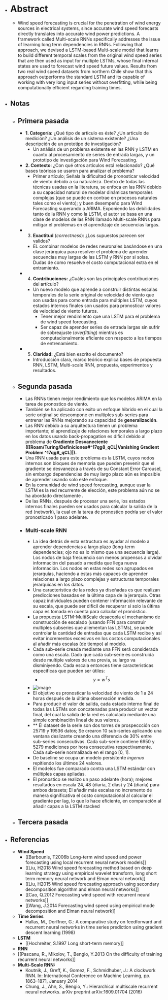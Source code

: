   * # Abstract
    * Wind speed forecasting is crucial for the penetration of wind energy sources in electrical systems, since accurate wind speed forecasts directly translates into accurate wind power predictions. A framework called Multi-scale RNNs specifically addresses the issue of learning long term dependencies in RNNs. Following that approach, we devised a LSTM-based Multi-scale model that learns to build different temporal scales from the original wind speed series that are then used as input for multiple LSTMs, whose final internal states are used to forecast wind speed future values. Results from two real wind speed datasets from northern Chile show that this approach outperforms the standard LSTM and its capable of working with very long input series without overfitting, while being computationally efficient regarding training times.
  * ## Notas
    * ## Primera pasada
      * **1. Categoría:** ¿Qué tipo de articulo es éste? ¿Un articulo de medición? ¿Un análisis de un sistema existente? ¿Una descripción de un prototipo de investigación?
        * Un análisis de un problema existente en las RNN y LSTM en cuanto al procesamiento de series de entrada largas, y un prototipo de investigación para Wind Forecasting.
      * **2. Contexto**: ¿Con qué otros artículos está relacionado? ¿Qué bases teóricas se usaron para analizar el problema?
        * Primer artículo; Señala la dificultad de pronosticar velocidad de viento debido a su naturaleza. Dentro de todas las técnicas usadas en la literatura, se enfoca en las RNN debido a su capacidad natural de modelar dinámicas temporales complejas (que se puede en contrae en procesos naturales tales como el viento); y buen desempeño para Wind Forecasting superando a ARIMA. Exponiendo las debilidades tanto de la RNN y como la LSTM, el autor se basa en una clase de modelos de las RNN llamado Multi-scale RNNs para mitigar el problemas en el aprendizaje de secuencias largas.
      * 3. **Exactitud** (*correctness*): ¿Los supuestos parecen ser validos?
        * EL combinar modelos de redes neuronales basándose en una clase jerárquica para resolver el problema de aprender secuencias muy largas de las LSTM y RNN por si solas. Dudas de como resuelve el costo computacional extra en el entramiento.
      * 4. **Contribuciones:** ¿Cuáles son las principales contribuciones del artículo?
        * Un nuevo modelo que aprende a construir distintas escalas temporales de la serie original de velocidad de viento que son usadas para como entrada para múltiples LSTM, cuyos estados internos finales son usados para pronosticar valores de velocidad de viento futuros.
          * Tener mejor rendimiento que una LSTM para el problema de wind speed forecasting.
          * Ser capaz de aprender series de entrada largas sin sufrir de sobreajuste (*overfitting*) mientras es computacionalmente eficiente con respecto a los tiempos de entrenamiento.
      * 5. **Claridad:** ¿Está bien escrito el documento?
        * Introducción clara, marco teórico explica bases de propuesta RNN, LSTM, Multi-scale RNN, propuesta, experimentos y resultados.
    * ## Segunda pasada
      * Las RNNs tienen mejor rendimiento que los modelos ARIMA en la tarea de pronostico de viento.
      * También se ha aplicado con exito un enfoque hibrido en el cual la serie original se descompone en multiples sub-series para entrenar las RNNs mejorando su capacidad de **generalización**.
      * Las RNN debido a su arquitectura tienen un problema importante; el aprendizaje de relaciones temporales a largo plazo en los datos usando back-propagation es difícil debido al problema de **Gradiente Desvaneciente ([[Roam/Turing/Definiciones#^17qg8_qCL|**Vanishing Gradient Problem** ^17qg8_qCL]]).**
      * Una RNN usada para este problema es la LSTM, cuyos nodos internos son bloques de memoria que pueden prevenir que el gradiente se desvanezca a través de su Constant Error Carousel, sin embargo dependencias de muy largo plazo aún es imposible de aprender usando solo este enfoque.
      * En la comunidad de wind speed forecasting, aunque usar la LSTM es la red recurrente de elección, este problema aún no se ha abordado directamente .
      * De las RNNs, después de procesar una serie, los estados internos finales pueden ser usados para calcular la salida de la red (network), la cual en la tarea de pronostico podría ser el valor pronosticado 1 paso adelante.
      * ### Multi-scale RNN
        *  La idea detrás de esta estructura es ayudar al modelo a aprender dependencias a largo plazo (long-term dependencies; ojo no es lo mismo que una secuencia larga). Los nodos de baja frecuencia son menos propensos a olvidar información del pasado a medida que llega nueva información. Los nodos en estas redes son agrupados en jerarquías, haciendo a éstas más capaces de aprender relaciones a largo plazo complejas y estructuras temporales jerarquicas en los datos.
        * Una caracteristica de las redes ya diseñadas es que realizan predicciones basadas en la última capa de la jerarquía. Otras capaz individuales pueden contener información relevante de su escala, que puede ser dificil de recuperar si solo la última capa es tomada en cuenta para calcular el pronóstico.
        * La propuesta LSTM-MultiScale desacopla el mechanismo de construcción de escalado (usando FFN para construir multiples subseries que aliementan las LSTMs), se puede controlar la cantidad de entradas que cada LSTM recibe y así evitar incrementos excesivos en los costos computacionales al añadir más escalas (de tiempo) al modelo.
        * Cada sub-serie creada mediante una FFN será considerada como una escala. Dado que cada sub-serie es construida desde multiple valores de una previa, su largo va disminiyendo. Cada escala entonces tiene caracteristicas especificas que pueden ser útiles:
          * $$ y= w^T s $$
        * ![image](https://s3.us-west-2.amazonaws.com/secure.notion-static.com/ff1b2ccf-d5da-42fc-9270-ec4e3ecfa758/Untitled.png?X-Amz-Algorithm=AWS4-HMAC-SHA256&X-Amz-Credential=AKIAT73L2G45O3KS52Y5%2F20200502%2Fus-west-2%2Fs3%2Faws4_request&X-Amz-Date=20200502T222742Z&X-Amz-Expires=86400&X-Amz-Signature=a40d390ca0d0ec73b5a9198801ca03fa39934596fa13f583e23d822bc5edadf2&X-Amz-SignedHeaders=host&response-content-disposition=filename%20%3D%22Untitled.png%22)
        * El objetivo es pronosticar la velocidad de viento de 1 a 24 horas después de la última observación medida.
        * Para producir el valor de salida, cada estado interno final de todas las LSTMs son concatenadas para producir un vector final, del cual la salida de la red es calculada mediante una simple combinación lineal de sus valores.
        * ** El dataset de la serie son dos torres de prospeccción con 25719 y 19536 datos; Se crearon 10 sub-series aplicando una ventana deslizante creando una diferencia de 30% entre sub-series consecutivas. Cada sub-serie contiene 6950 y 5279 mediciones por hora consecutiva respectivamente. Cada sub-serie normalizada en el rango [0, 1].
        * De baseline se ocupa un modelo persistente *ingenuo* repitiendo los últimos 24 valores.
        * El modelos fue comparado contra una LSTM estándar con múltiples capas apiladas.
        * El pronostico se realizo un paso adelante (hora); mejores resultados en escala 24, 48 (diaria, 2 días) y 24 (diaría) para ambos datasets; El añadir más escalas no incremento de manera significativa el costo computacional al calcular el gradiente per lag, lo que lo hace eficiente, en comparación al añadir capas a la LSTM stacked
    * ## Tercera pasada
  * ## Referencias
    * **Wind Speed**
      * [[Barbounis, T2006b Long-term wind speed and power forecasting using local recurrent neural network models]]
      * [[Liu, H2018 Wind speed forecasting method based on deep learning strategy using empirical wavelet transform, long short term memory neural network and Elman neural network]]
      * [[Liu, H2015 Wind speed forecasting approach using secondary decomposition algorithm and elman neural networks]]
      * [[Cao, Q.2012 Forecasting wind speed with recurrent neural networks]]
      * [[Wang, J.2014 Forecasting wind speed using empirical mode decomposition and Elman neural network]]
    * **Time Series**
      * Hallas, M., Dorffner, G.: A comparative study on feedforward and recurrent neural networks in time series prediction using gradient descent learning (1998)
    * **LSTM**
      * [[Hochreiter, S.1997 Long short-term memory]]
    * **RNN**
    * [[Pascanu, R., Mikolov, T., Bengio, Y.2013 On the difficulty of training recurrent neural networks]]
    * **Multi-Scale RNN:**
      * Koutnik, J., Greff, K., Gomez, F., Schmidhuber, J.: A clockwork RNN. In: International Conference on Machine Learning, pp. 1863–1871, January 2014
      * Chung, J., Ahn, S., Bengio, Y.: Hierarchical multiscale recurrent neural networks. arXiv preprint arXiv:1609.01704 (2016)